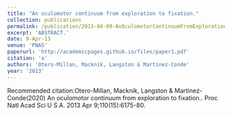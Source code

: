 ```yaml
---
title: "An oculomotor continuum from exploration to fixation."
collection: publications
permalink: /publication/2013-04-09-AnOculomotorContinuumFromExplorationToFixation_
excerpt: 'ABSTRACT.'
date: 9-Apr-13
venue: 'PNAS'
paperurl: 'http://academicpages.github.io/files/paper1.pdf'
citation: 'a'
authors: 'Otero-Millan, Macknik, Langston & Martinez-Conde'
year: '2013'
---
```



Recommended citation:Otero-Millan, Macknik, Langston & Martinez-Conde(2020) An oculomotor continuum from exploration to fixation.. Proc Natl Acad Sci U S A. 2013 Apr 9;110(15):6175-80. 
